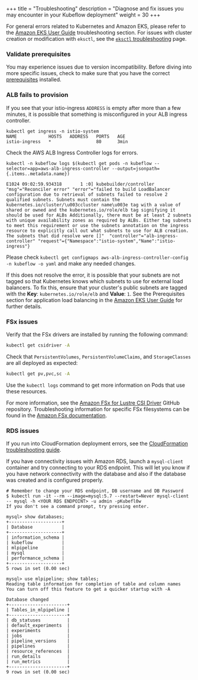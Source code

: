 +++
title = "Troubleshooting"
description = "Diagnose and fix issues you may encounter in your Kubeflow deployment"
weight = 30
+++

For general errors related to Kubernetes and Amazon EKS, please refer to the [Amazon EKS User Guide](https://docs.aws.amazon.com/eks/latest/userguide/troubleshooting.html) troubleshooting section. For issues with cluster creation or modification with `eksctl`, see the [`eksctl` troubleshooting](https://eksctl.io/usage/troubleshooting/) page.

### Validate prerequisites

You may experience issues due to version incompatibility. Before diving into more specific issues, check to make sure that you have the correct [prerequisites](https://github.com/awslabs/kubeflow-manifests/tree/v1.3-branch/distributions/aws/examples/vanilla#prerequisites) installed. 

### ALB fails to provision

If you see that your istio-ingress `ADDRESS` is empty after more than a few minutes, it is possible that something is misconfigured in your ALB ingress controller.
```shell
kubectl get ingress -n istio-system
NAME            HOSTS   ADDRESS   PORTS   AGE
istio-ingress   *                 80      3min
```

Check the AWS ALB Ingress Controller logs for errors.
```shell
kubectl -n kubeflow logs $(kubectl get pods -n kubeflow --selector=app=aws-alb-ingress-controller --output=jsonpath={.items..metadata.name}) 
```

```
E1024 09:02:59.934318       1 :0] kubebuilder/controller "msg"="Reconciler error" "error"="failed to build LoadBalancer configuration due to retrieval of subnets failed to resolve 2 qualified subnets. Subnets must contain the kubernetes.io/cluster/\u003ccluster name\u003e tag with a value of shared or owned and the kubernetes.io/role/elb tag signifying it should be used for ALBs Additionally, there must be at least 2 subnets with unique availability zones as required by ALBs. Either tag subnets to meet this requirement or use the subnets annotation on the ingress resource to explicitly call out what subnets to use for ALB creation. The subnets that did resolve were []"  "controller"="alb-ingress-controller" "request"={"Namespace":"istio-system","Name":"istio-ingress"}
```

Please check `kubectl get configmaps aws-alb-ingress-controller-config -n kubeflow -o yaml` and make any needed changes.

If this does not resolve the error, it is possible that your subnets are not tagged so that Kubernetes knows which subnets to use for external load balancers. To fix this, ensure that your cluster's public subnets are tagged with the **Key**: ```kubernetes.io/role/elb``` and **Value**: ```1```. See the Prerequisites section for application load balancing in the [Amazon EKS User Guide](https://docs.aws.amazon.com/eks/latest/userguide/alb-ingress.html) for further details.

### FSx issues

Verify that the FSx drivers are installed by running the following command: 
```bash
kubectl get csidriver -A
```

Check that `PersistentVolumes`, `PersistentVolumeClaims`, and `StorageClasses` are all deployed as expected:
```bash
kubectl get pv,pvc,sc -A
```

Use the `kubectl logs` command to get more information on Pods that use these resources.

For more information, see the [Amazon FSx for Lustre CSI Driver](https://github.com/kubernetes-sigs/aws-fsx-csi-driver) GitHub repository. Troubleshooting information for specific FSx filesystems can be found in the [Amazon FSx documentation](https://docs.aws.amazon.com/fsx/index.html). 

### RDS issues

If you run into CloudFormation deployment errors, see the [CloudFormation troubleshooting guide](https://docs.aws.amazon.com/AWSCloudFormation/latest/UserGuide/troubleshooting.html).

If you have connectivity issues with Amazon RDS, launch a `mysql-client` container and try connecting to your RDS endpoint. This will let you know if you have network connectivity with the database and also if the database was created and is configured properly.

```
# Remember to change your RDS endpoint, DB username and DB Password
$ kubectl run -it --rm --image=mysql:5.7 --restart=Never mysql-client -- mysql -h <YOUR RDS ENDPOINT> -u admin -pKubefl0w                                                              
If you don't see a command prompt, try pressing enter.

mysql> show databases;
+--------------------+
| Database           |
+--------------------+
| information_schema |
| kubeflow           |
| mlpipeline         |
| mysql              |
| performance_schema |
+--------------------+
5 rows in set (0.00 sec)

mysql> use mlpipeline; show tables;
Reading table information for completion of table and column names
You can turn off this feature to get a quicker startup with -A

Database changed
+----------------------+
| Tables_in_mlpipeline |
+----------------------+
| db_statuses          |
| default_experiments  |
| experiments          |
| jobs                 |
| pipeline_versions    |
| pipelines            |
| resource_references  |
| run_details          |
| run_metrics          |
+----------------------+
9 rows in set (0.00 sec)
```
